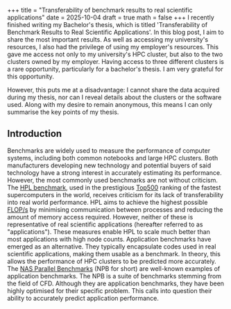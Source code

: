 +++
title = "Transferability of benchmark results to real scientific applications"
date = 2025-10-04
draft = true
math = false
+++
I recently finished writing my Bachelor's thesis, which is titled 'Transferability of Benchmark Results to Real Scientific Applications'. In this blog post, I aim to share the most important results. As well as accessing my university's resources, I also had the privilege of using my employer's resources. This gave me access not only to my university's HPC cluster, but also to the two clusters owned by my employer. Having access to three different clusters is a rare opportunity, particularly for a bachelor's thesis. I am very grateful for this opportunity.  

However, this puts me at a disadvantage: I cannot share the data acquired during my thesis, nor can I reveal details about the clusters or the software used. Along with my desire to remain anonymous, this means I can only summarise the key points of my thesis.

## Introduction

Benchmarks are widely used to measure the performance of computer systems, including both common notebooks and large HPC clusters. Both manufacturers developing new technology and potential buyers of said technology have a strong interest in accurately estimating its performance. However, the most commonly used benchmarks are not without criticism. The [HPL benchmark](https://www.netlib.org/benchmark/hpl/), used in the prestigious [Top500](http://top500.org/) ranking of the fastest supercomputers in the world, receives criticism for its lack of transferability into real world performance. HPL aims to achieve the highest possible [FLOP/s](https://en.wikipedia.org/wiki/Floating_point_operations_per_second) by minimising communication between processes and reducing the amount of memory access required. However, neither of these is representative of real scientific applications (hereafter referred to as "applications"). These measures enable HPL to scale much better than most applications with high node counts. Application benchmarks have emerged as an alternative. They typically encapsulate codes used in real scientific applications, making them usable as a benchmark. In theory, this allows the performance of HPC clusters to be predicted more accurately. The [NAS Parallel Benchmarks](https://www.nas.nasa.gov/software/npb.html) (NPB for short) are well-known examples of application benchmarks. The NPB is a suite of benchmarks stemming from the field of CFD. Although they are application benchmarks, they have been highly optimised for their specific problem. This calls into question their ability to accurately predict application performance.
